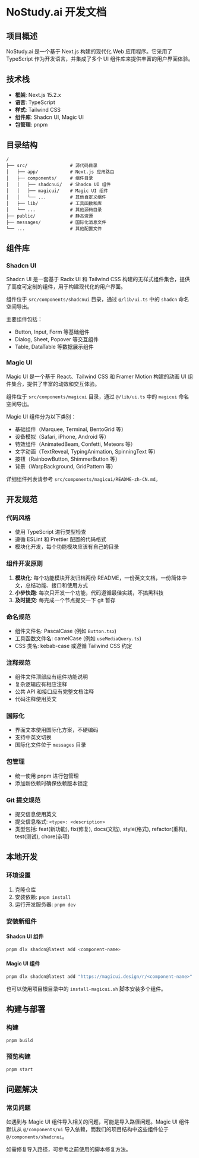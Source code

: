 # NoStudy.ai 开发文档

## 项目概述

NoStudy.ai 是一个基于 Next.js 构建的现代化 Web 应用程序。它采用了 TypeScript 作为开发语言，并集成了多个 UI 组件库来提供丰富的用户界面体验。

## 技术栈

- **框架**: Next.js 15.2.x
- **语言**: TypeScript
- **样式**: Tailwind CSS
- **组件库**: Shadcn UI, Magic UI
- **包管理**: pnpm

## 目录结构

```
/
├── src/                # 源代码目录
│   ├── app/            # Next.js 应用路由
│   ├── components/     # 组件目录
│   │   ├── shadcnui/   # Shadcn UI 组件
│   │   ├── magicui/    # Magic UI 组件
│   │   └── ...         # 其他自定义组件
│   ├── lib/            # 工具函数和库
│   └── ...             # 其他源码目录
├── public/             # 静态资源
├── messages/           # 国际化消息文件
└── ...                 # 其他配置文件
```

## 组件库

### Shadcn UI

Shadcn UI 是一套基于 Radix UI 和 Tailwind CSS 构建的无样式组件集合，提供了高度可定制的组件，用于构建现代化的用户界面。

组件位于 `src/components/shadcnui` 目录，通过 `@/lib/ui.ts` 中的 `shadcn` 命名空间导出。

主要组件包括：
- Button, Input, Form 等基础组件
- Dialog, Sheet, Popover 等交互组件
- Table, DataTable 等数据展示组件

### Magic UI

Magic UI 是一个基于 React、Tailwind CSS 和 Framer Motion 构建的动画 UI 组件集合，提供了丰富的动效和交互体验。

组件位于 `src/components/magicui` 目录，通过 `@/lib/ui.ts` 中的 `magicui` 命名空间导出。

Magic UI 组件分为以下类别：
- 基础组件（Marquee, Terminal, BentoGrid 等）
- 设备模拟（Safari, iPhone, Android 等）
- 特效组件（AnimatedBeam, Confetti, Meteors 等）
- 文字动画（TextReveal, TypingAnimation, SpinningText 等）
- 按钮（RainbowButton, ShimmerButton 等）
- 背景（WarpBackground, GridPattern 等）

详细组件列表请参考 `src/components/magicui/README-zh-CN.md`。

## 开发规范

### 代码风格

- 使用 TypeScript 进行类型检查
- 遵循 ESLint 和 Prettier 配置的代码格式
- 模块化开发，每个功能模块应该有自己的目录

### 组件开发原则

1. **模块化**: 每个功能模块开发归档两份 README，一份英文文档，一份简体中文，总结功能、接口和使用方式
2. **小步快跑**: 每次只开发一个功能，代码遵循最佳实践，不搞黑科技
3. **及时提交**: 每完成一个节点提交一下 git 暂存

### 命名规范

- 组件文件名: PascalCase (例如 `Button.tsx`)
- 工具函数文件名: camelCase (例如 `useMediaQuery.ts`)
- CSS 类名: kebab-case 或遵循 Tailwind CSS 约定

### 注释规范

- 组件文件顶部应有组件功能说明
- 复杂逻辑应有相应注释
- 公共 API 和接口应有完整文档注释
- 代码注释使用英文

### 国际化

- 界面文本使用国际化方案，不硬编码
- 支持中英文切换
- 国际化文件位于 `messages` 目录

### 包管理

- 统一使用 pnpm 进行包管理
- 添加新依赖时确保依赖版本锁定

### Git 提交规范

- 提交信息使用英文
- 提交信息格式: `<type>: <description>`
- 类型包括: feat(新功能), fix(修复), docs(文档), style(格式), refactor(重构), test(测试), chore(杂项)

## 本地开发

### 环境设置

1. 克隆仓库
2. 安装依赖: `pnpm install`
3. 运行开发服务器: `pnpm dev`

### 安装新组件

#### Shadcn UI 组件

```bash
pnpm dlx shadcn@latest add <component-name>
```

#### Magic UI 组件

```bash
pnpm dlx shadcn@latest add "https://magicui.design/r/<component-name>" --yes --overwrite
```

也可以使用项目根目录中的 `install-magicui.sh` 脚本安装多个组件。

## 构建与部署

### 构建

```bash
pnpm build
```

### 预览构建

```bash
pnpm start
```

## 问题解决

### 常见问题

如遇到与 Magic UI 组件导入相关的问题，可能是导入路径问题。Magic UI 组件默认从 `@/components/ui` 导入依赖，而我们的项目结构中这些组件位于 `@/components/shadcnui`。

如需修复导入路径，可参考之前使用的脚本修复方法。 